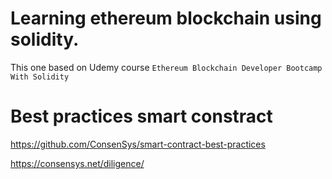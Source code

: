 # Learning ethereum blockchain using solidity.
This one based on Udemy course `Ethereum Blockchain Developer Bootcamp With Solidity`

# Best practices smart constract
https://github.com/ConsenSys/smart-contract-best-practices

https://consensys.net/diligence/